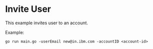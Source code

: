 # Invite User

This example invites user to an account.

Example: 

```
go run main.go -userEmail new@in.ibm.com -accountID <account-id>
```




